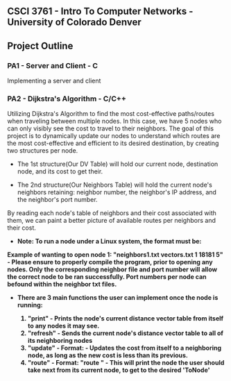 ## CSCI 3761 - Intro To Computer Networks - University of Colorado Denver

## Project Outline 

### PA1 - Server and Client - C

Implementing a server and client

### PA2 - Dijkstra's Algorithm - C/C++

Utilizing Dijkstra's Algorithm to find the most cost-effective paths/routes when traveling between multiple nodes. In this case, we have 5 nodes who can only visibly see the cost to travel to their neighbors.
The goal of this project is to dynamically update our nodes to understand which routes are the most cost-effective and efficient to its desired destination, by creating two structures per node. 

 - The 1st structure(Our DV Table) will hold our current node, destination node, and its cost to get their.

 - The 2nd structure(Our Neighbors Table) will hold the current node's neighbors retaining: neighbor number, the neighbor's IP address, and the neighbor's port number. 
 
 By reading each node's table of neighbors and their cost associated with them, we can paint a better picture of available routes per neighbors and their cost. 
 
 - <b>Note:<b> To run a node under a Linux system, the format must be: <NeighborTxtFile> <VectorsTxtFile> <NodeNumToOpen> <PortNumberOfNodeNum> <TotalNumberOfNodes> 
 
 Example of wanting to open node 1: "neighbors1.txt vectors.txt 1 18181 5" - Please ensure to properly compile the program, prior to opening any nodes. Only the corresponding neighbor file and port number will allow the correct node to be ran successfully. Port numbers per node can befound within the neighbor txt files. 

 - There are 3 main functions the user can implement once the node is running:
 
   1. "print" - Prints the node's current distance vector table from itself to any nodes it may see.
   2. "refresh" - Sends the current node's distance vector table to all of its neighboring nodes 
   3. "update" - Format: <FromNode> <ToNode> <NewCost> - Updates the cost from itself to a neighboring node, as long as the new cost is less than its previous. 
   4. "route" - Format: "route <ToNode>" - This will print the node the user should take next from its current node, to get to the desired 'ToNode'
